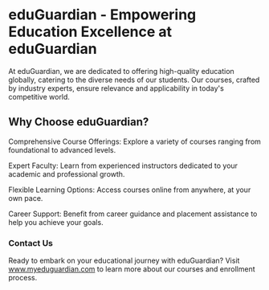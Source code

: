 <!-- # web

A new Flutter project.

## Getting Started

This project is a starting point for a Flutter application.

A few resources to get you started if this is your first Flutter project:

- [Lab: Write your first Flutter app](https://docs.flutter.dev/get-started/codelab)
- [Cookbook: Useful Flutter samples](https://docs.flutter.dev/cookbook)

For help getting started with Flutter development, view the
[online documentation](https://docs.flutter.dev/), which offers tutorials,
samples, guidance on mobile development, and a full API reference. -->


# eduGuardian - Empowering Education Excellence at eduGuardian
At eduGuardian, we are dedicated to offering high-quality education globally, catering to the diverse needs of our students. Our courses, crafted by industry experts, ensure relevance and applicability in today's competitive world.

## Why Choose eduGuardian?
Comprehensive Course Offerings: Explore a variety of courses ranging from foundational to advanced levels.

Expert Faculty: Learn from experienced instructors dedicated to your academic and professional growth.

Flexible Learning Options: Access courses online from anywhere, at your own pace.

Career Support: Benefit from career guidance and placement assistance to help you achieve your goals.

### Contact Us
Ready to embark on your educational journey with eduGuardian? Visit www.myeduguardian.com to learn more about our courses and enrollment process.